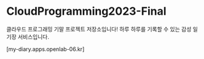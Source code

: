# CloudProgramming2023-Final
클라우드 프로그래밍 기말 프로젝트 저장소입니다!
하루 하루를 기록할 수 있는 감성 일기장 서비스입니다.

[my-diary.apps.openlab-06.kr]
